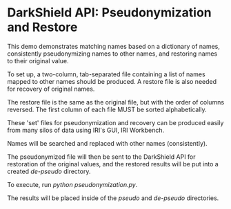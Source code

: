 # DarkShield API: Pseudonymization and Restore
This demo demonstrates matching names based on a dictionary of names, consistently pseudonymizing names to other names, and restoring names to their original value.

To set up, a two-column, tab-separated file containing a list of names mapped to other names should be produced. 
A restore file is also needed for recovery of original names.

The restore file is the same as the original file, but with the order of columns reversed. The first column of each file MUST be sorted alphabetically.

These 'set' files for pseudonymization and recovery can be produced easily from many silos of data using IRI's GUI, IRI Workbench.

Names will be searched and replaced with other names (consistently).

The pseudonymized file will then be sent to the DarkShield API for restoration of the original values, and the restored results will be put into a created *de-pseudo* directory.

To execute, run *python pseudonymization.py*.

The results will be placed inside of the *pseudo* and *de-pseudo* directories.
